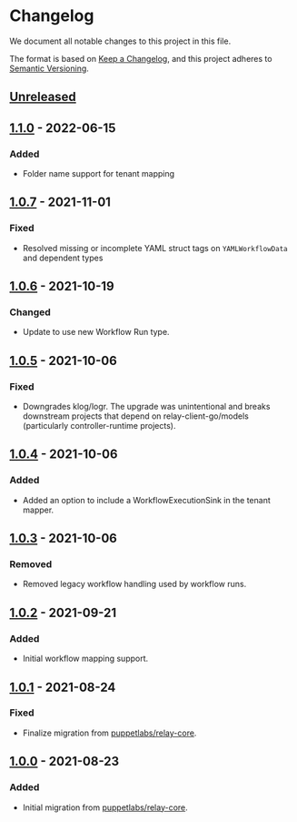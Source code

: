 # Changelog

We document all notable changes to this project in this file.

The format is based on [Keep a Changelog](https://keepachangelog.com/en/1.0.0/), and this project adheres to [Semantic Versioning](https://semver.org/spec/v2.0.0.html).

## [Unreleased]

## [1.1.0] - 2022-06-15

### Added

* Folder name support for tenant mapping

## [1.0.7] - 2021-11-01

### Fixed

* Resolved missing or incomplete YAML struct tags on `YAMLWorkflowData` and dependent types

## [1.0.6] - 2021-10-19

### Changed

* Update to use new Workflow Run type.

## [1.0.5] - 2021-10-06

### Fixed

* Downgrades klog/logr. The upgrade was unintentional and breaks downstream
  projects that depend on relay-client-go/models (particularly
  controller-runtime projects).

## [1.0.4] - 2021-10-06

### Added

* Added an option to include a WorkflowExecutionSink in the tenant mapper.

## [1.0.3] - 2021-10-06

### Removed

* Removed legacy workflow handling used by workflow runs.

## [1.0.2] - 2021-09-21

### Added

* Initial workflow mapping support.

## [1.0.1] - 2021-08-24

### Fixed

* Finalize migration from [puppetlabs/relay-core](https://github.com/puppetlabs/relay-core).

## [1.0.0] - 2021-08-23

### Added

* Initial migration from [puppetlabs/relay-core](https://github.com/puppetlabs/relay-core).

[Unreleased]: https://github.com/puppetlabs/relay-client-go/compare/models/v1.1.0...HEAD
[1.1.0]: https://github.com/puppetlabs/relay-client-go/compare/models/v1.0.7...models/v1.1.0
[1.0.7]: https://github.com/puppetlabs/relay-client-go/compare/models/v1.0.6...models/v1.0.7
[1.0.6]: https://github.com/puppetlabs/relay-client-go/compare/models/v1.0.5...models/v1.0.6
[1.0.5]: https://github.com/puppetlabs/relay-client-go/compare/models/v1.0.4...models/v1.0.5
[1.0.4]: https://github.com/puppetlabs/relay-client-go/compare/models/v1.0.3...models/v1.0.4
[1.0.3]: https://github.com/puppetlabs/relay-client-go/compare/models/v1.0.2...models/v1.0.3
[1.0.2]: https://github.com/puppetlabs/relay-client-go/compare/models/v1.0.1...models/v1.0.2
[1.0.1]: https://github.com/puppetlabs/relay-client-go/compare/models/v1.0.0...models/v1.0.1
[1.0.0]: https://github.com/puppetlabs/relay-client-go/compare/dbd4bbfeab459f0f38cad0e56a76eefc0fe78be7...models/v1.0.0
